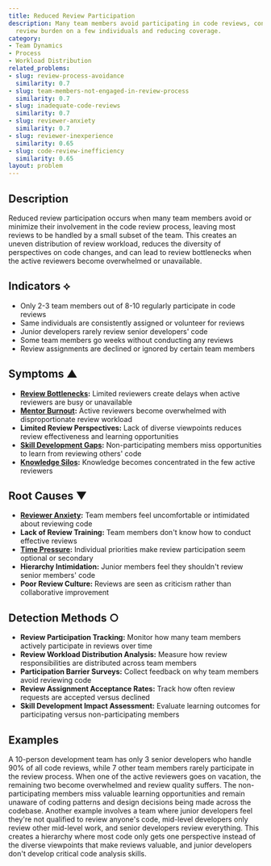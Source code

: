 ```yaml
---
title: Reduced Review Participation
description: Many team members avoid participating in code reviews, concentrating
  review burden on a few individuals and reducing coverage.
category:
- Team Dynamics
- Process
- Workload Distribution
related_problems:
- slug: review-process-avoidance
  similarity: 0.7
- slug: team-members-not-engaged-in-review-process
  similarity: 0.7
- slug: inadequate-code-reviews
  similarity: 0.7
- slug: reviewer-anxiety
  similarity: 0.7
- slug: reviewer-inexperience
  similarity: 0.65
- slug: code-review-inefficiency
  similarity: 0.65
layout: problem
---
```


## Description

Reduced review participation occurs when many team members avoid or minimize their involvement in the code review process, leaving most reviews to be handled by a small subset of the team. This creates an uneven distribution of review workload, reduces the diversity of perspectives on code changes, and can lead to review bottlenecks when the active reviewers become overwhelmed or unavailable.

## Indicators ⟡

- Only 2-3 team members out of 8-10 regularly participate in code reviews
- Same individuals are consistently assigned or volunteer for reviews
- Junior developers rarely review senior developers' code
- Some team members go weeks without conducting any reviews
- Review assignments are declined or ignored by certain team members

## Symptoms ▲

- **[Review Bottlenecks](review-bottlenecks.md):** Limited reviewers create delays when active reviewers are busy or unavailable
- **[Mentor Burnout](mentor-burnout.md):** Active reviewers become overwhelmed with disproportionate review workload
- **Limited Review Perspectives:** Lack of diverse viewpoints reduces review effectiveness and learning opportunities
- **[Skill Development Gaps](skill-development-gaps.md):** Non-participating members miss opportunities to learn from reviewing others' code
- **[Knowledge Silos](knowledge-silos.md):** Knowledge becomes concentrated in the few active reviewers

## Root Causes ▼

- **[Reviewer Anxiety](reviewer-anxiety.md):** Team members feel uncomfortable or intimidated about reviewing code
- **Lack of Review Training:** Team members don't know how to conduct effective reviews
- **[Time Pressure](time-pressure.md):** Individual priorities make review participation seem optional or secondary
- **Hierarchy Intimidation:** Junior members feel they shouldn't review senior members' code
- **Poor Review Culture:** Reviews are seen as criticism rather than collaborative improvement

## Detection Methods ○

- **Review Participation Tracking:** Monitor how many team members actively participate in reviews over time
- **Review Workload Distribution Analysis:** Measure how review responsibilities are distributed across team members  
- **Participation Barrier Surveys:** Collect feedback on why team members avoid reviewing code
- **Review Assignment Acceptance Rates:** Track how often review requests are accepted versus declined
- **Skill Development Impact Assessment:** Evaluate learning outcomes for participating versus non-participating members

## Examples

A 10-person development team has only 3 senior developers who handle 90% of all code reviews, while 7 other team members rarely participate in the review process. When one of the active reviewers goes on vacation, the remaining two become overwhelmed and review quality suffers. The non-participating members miss valuable learning opportunities and remain unaware of coding patterns and design decisions being made across the codebase. Another example involves a team where junior developers feel they're not qualified to review anyone's code, mid-level developers only review other mid-level work, and senior developers review everything. This creates a hierarchy where most code only gets one perspective instead of the diverse viewpoints that make reviews valuable, and junior developers don't develop critical code analysis skills.
